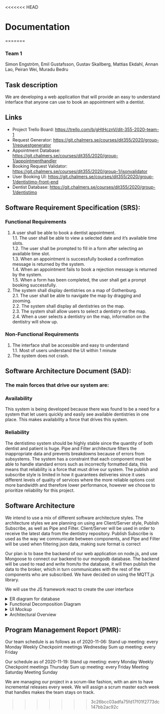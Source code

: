 <<<<<<< HEAD
# Documentation
=======
### Team 1
Simon Engström,
Emil Gustafsson,
Gustav Skallberg,
Mattias Ekdahl,
Annan Lao,
Peiran Wei,
Muradu Bedru

## Task description
We are developing a web application that will provide an easy to understand interface that anyone can use to book an appointment with a dentist.

## Links
* Project Trello Board: https://trello.com/b/gHtHcznV/dit-355-2020-team-1
* Request Generator: https://git.chalmers.se/courses/dit355/2020/group-1/requestgenerator
* Appointment Database: https://git.chalmers.se/courses/dit355/2020/group-1/appointmenthandler
* Booking Request Validator: https://git.chalmers.se/courses/dit355/2020/group-1/jsonvalidator
* User Booking UI: https://git.chalmers.se/courses/dit355/2020/group-1/dentistimo-front-end
* Dentist Database: https://git.chalmers.se/courses/dit355/2020/group-1/dentistimo

## Software Requirement Specification (SRS):

### Functional Requirements
1. A user shall be able to book a dentist appointment. <br>
  1.1. The user shall be able to view a selected date and it’s available time slots. <br>
  1.2. The user shall be prompted to fill in a form after selecting an available time slot. <br>
  1.3. When an appointment is successfully booked a confirmation message is returned by the system. <br>
  1.4. When an appointment fails to book a rejection message is returned by the system. <br>
  1.5. When a form has been completed, the user shall get a prompt booking successfully.
2. The system shall display dentistries on a map of Gothenburg. <br>
  2.1. The user shall be able to navigate the map by dragging and zooming. <br>
  2.2. The system shall display all dentistries on the map. <br>
  2.3. The system shall allow users to select a dentistry on the map. <br>
  2.4. When a user selects a dentistry on the map, information on the dentistry will show up.

### Non-Functional Requirements
1. The interface shall be accessible and easy to understand <br>
  1.1. Most of users understand the UI within 1 minute
2. The system does not crash.

## Software Architecture Document (SAD):

### The main forces that drive our system are:


### Availability
This system is being developed because there was found to be a need for a system that let users quickly and easily see available dentistries in one place. This makes availability a force that drives this system.

### Reliability
The dentistimo system should be highly stable since the quantity of both dentist and patient is huge. Pipe and Filter architecture filters the inappropriate data and prevents breakdowns because of errors from subsystems.
The system has a constraint that each component must be able to handle standard errors such as incorrectly formatted data, this means that reliability is a force that must drive our system. The publish and subscribe style is limited in how it guarantees deliveries since it uses different levels of quality of services where the more reliable options cost more bandwidth and therefore lower performance, however we choose to prioritize reliability for this project.

## Software Architecture
We intend to use a mix of different software architecture styles. The architecture styles we are planning on using are Client/Server style, Publish Subscribe, as well as Pipe and Filter. Client/Server will be used in order to receive the latest data from the dentistry repository. Publish Subscribe is used as the way we communicate between components, and Pipe and Filter will be used when filtering json data, making sure format is correct

Our plan is to base the backend of our web application on node.js, and use Mongoose to connect our backend to our mongodb database. The backend will be used to read and write from/to the database, it will then publish the data to the broker, which in turn communicates with the rest of the components who are subscribed.
We have decided on using the MQTT.js library.

We will use the JS framework react to create the user interface

 <details>
 <summary> ER diagram for database </summary>
 ![ER Diagram](./images/diagrams/EntityDiagram.png)
 </details>

<details>
<summary> Functional Decomposition Diagram </summary>
![Functional decomposition](./images/diagrams/FunctionalDecomposition.png)
</details>

<details>
<summary> UI Mockup </summary>
![UI Mockup](./images/diagrams/UImockup.png)
</details>

<details>
<summary> Architectural Overview </summary>
![Architectural Overview](./images/diagrams/ArchitecturalOverview.png)
</details>

## Program Management Report (PMR):
Our team schedule is as follows as of 2020-11-06:
Stand up meeting: every Monday
Weekly Checkpoint meetings Wednesday
Sum up meeting: every Friday

Our schedule as of 2020-11-19:
Stand up meeting: every Monday
Weekly Checkpoint meetings Thursday
Sum up meeting: every Friday
Meeting Saturday
Meeting Sunday

We are managing our project in a scrum-like fashion, with an aim to have incremental releases every week. We will assign a scrum master each week that handles makes the team stays on track.
>>>>>>> 3c26bcc03adfa75fd17f01f2773dc147bb2ac92c

